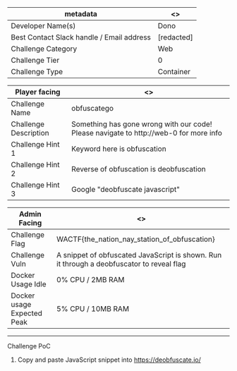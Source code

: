| metadata | <> |
|--- | --- |
| Developer Name(s) | Dono |
| Best Contact Slack handle / Email address | [redacted] |
| Challenge Category | Web |
| Challenge Tier | 0 |
| Challenge Type | Container |

| Player facing | <> |
|--- | --- |
| Challenge Name | obfuscatego |
| Challenge Description | Something has gone wrong with our code! Please navigate to http://web-0 for more info|
| Challenge Hint 1 | Keyword here is obfuscation |
| Challenge Hint 2 | Reverse of obfuscation is deobfuscation |
| Challenge Hint 3 | Google "deobfuscate javascript" |

| Admin Facing | <> |
|--- | --- |
| Challenge Flag | WACTF{the_nation_nay_station_of_obfuscation} |
| Challenge Vuln | A snippet of obfuscated JavaScript is shown. Run it through a deobfuscator to reveal flag |
| Docker Usage Idle | 0% CPU / 2MB RAM |
| Docker usage Expected Peak | 5% CPU / 10MB RAM |
---

Challenge PoC

1. Copy and paste JavaScript snippet into https://deobfuscate.io/